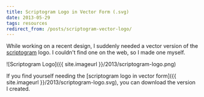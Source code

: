 ```yaml
---
title: Scriptogram Logo in Vector Form (.svg)
date: 2013-05-29
tags: resources
redirect_from: /posts/scriptogram-vector-logo/
---
```


While working on a recent design, I suddenly needed a vector version of the [scriptogram](http://scriptogr.am/) logo. I couldn't find one on the web, so I made one myself.

![Scriptogram Logo]({{ site.imageurl }}/2013/scriptogram-logo.png)

If you find yourself needing the [scriptogram logo in vector form]({{ site.imageurl }}/2013/scriptogram-logo.svg), you can download the version I created.